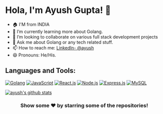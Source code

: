 # Hola, I'm Ayush Gupta! 👋

* 🏠 I'M from INDIA
* 🌱 I’m currently learning more about Golang.
* 👯 I’m looking to collaborate on various full stack development projects
* 💬 Ask me about Golang or any tech related stuff.
* 📫 How to reach me: [LinkedIn- @ayush](https://www.linkedin.com/in/ayush-gupta-a6a618165/)
* 😄 Pronouns: He/His.

## Languages and Tools:

[![Golang](https://img.shields.io/badge/Go-%2300ADD8.svg?style=flat&logo=go&logoColor=white)](https://golang.org/) [![JavaScript](https://img.shields.io/badge/JavaScript-%23F7DF1E.svg?style=flat&logo=javascript&logoColor=black)](https://developer.mozilla.org/en-US/docs/Web/JavaScript) [![React.js](https://img.shields.io/badge/React-%2361DAFB.svg?style=flat&logo=react&logoColor=white)](https://reactjs.org/) [![Node.js](https://img.shields.io/badge/Node.js-%23339933.svg?style=flat&logo=node.js&logoColor=white)](https://nodejs.org/) [![Express.js](https://img.shields.io/badge/Express.js-%23000000.svg?style=flat&logo=express&logoColor=white)](https://expressjs.com/) [![MySQL](https://img.shields.io/badge/MySQL-%2300758F.svg?style=flat&logo=mysql&logoColor=white)](https://www.mysql.com/)

<a href="https://github.com/ayushgupta-lang">
 <img align="center" src="https://github-readme-stats.vercel.app/api?username=ayushgupta-lang&show_icons=true&theme=light&line_height=27" alt="ayush's github stats"/>
</a>

<div align="center">

### Show some ❤️ by starring some of the repositories!

</div>





